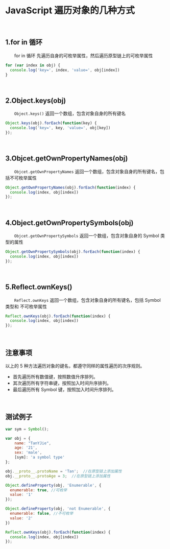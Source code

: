 # JavaScript 遍历对象的几种方式

<br>

## 1.for in 循环
　　for in 循环 先遍历自身的可枚举属性，然后遍历原型链上的可枚举属性
```javascript
for (var index in obj) {
  console.log('key=', index, 'value=', obj[index])
}
```

<br>

## 2.Object.keys(obj)
　　`Object.keys()` 返回一个数组，包含对象自身的所有键名
```javascript
Object.keys(obj).forEach(function(key) {
  console.log('key=', key, 'value=', obj[key])
});
```

<br>

## 3.Objcet.getOwnPropertyNames(obj)
　　`Objcet.getOwnPropertyNames` 返回一个数组，包含对象自身的所有键名，包括不可枚举属性
```javascript
Object.getOwnPropertyNames(obj).forEach(function(index) {
  console.log(index, obj[index])
});
```

<br>

## 4.Object.getOwnPropertySymbols(obj)
　　`Objcet.getOwnPropertySymbols` 返回一个数组，包含对象自身的 Symbol 类型的属性
```javascript
Object.getOwnPropertySymbols(obj).forEach(function(index) {
  console.log(index, obj[index])
});
```

<br>

## 5.Reflect.ownKeys()
　　`Reflect.ownKeys` 返回一个数组，包含对象自身的所有键名，包括 Symbol 类型和 不可枚举属性
```javascript
Reflect.ownKeys(obj).forEach(function(index) {
  console.log(index, obj[index])
});
```

<br>

## 注意事项
以上的 5 种方法遍历对象的键名，都遵守同样的属性遍历的次序规则。
  * 首先遍历所有数值键，按照数值升序排列。
  * 其次遍历所有字符串键，按照加入时间升序排列。
  * 最后遍历所有 Symbol 键，按照加入时间升序排列。
  
<br>

## 测试例子
```javascript
var sym = Symbol();

var obj = { 
	name: "TanYJie", 
	age: '21', 
	sex: 'male',
	[sym]: 'a symbol type' 
};

obj.__proto__.protoName = 'Tan';  //在原型链上添加属性
obj.__proto__.protoAge = 3;  //在原型链上添加属性

Object.defineProperty(obj, 'Enumerable', {
  enumerable: true, //可枚举
  value: '1'
});

Object.defineProperty(obj, 'not Enumerable', {
  enumerable: false, //不可枚举
  value: '2'
})

Reflect.ownKeys(obj).forEach(function(index) {
  console.log(index, obj[index])
});

```
